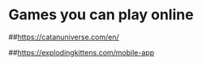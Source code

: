# Games you can play online

##https://catanuniverse.com/en/

##https://explodingkittens.com/mobile-app

